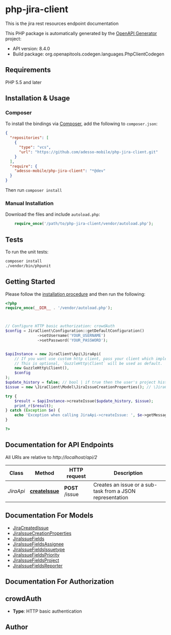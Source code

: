 # php-jira-client

This is the jira rest resources endpoint documentation

This PHP package is automatically generated by the [OpenAPI Generator](https://openapi-generator.tech) project:

- API version: 8.4.0
- Build package: org.openapitools.codegen.languages.PhpClientCodegen

## Requirements

PHP 5.5 and later

## Installation & Usage

### Composer

To install the bindings via [Composer](http://getcomposer.org/), add the following to `composer.json`:

```json
{
  "repositories": [
    {
      "type": "vcs",
      "url": "https://github.com/adesso-mobile/php-jira-client.git"
    }
  ],
  "require": {
    "adesso-mobile/php-jira-client": "*@dev"
  }
}
```

Then run `composer install`

### Manual Installation

Download the files and include `autoload.php`:

```php
    require_once('/path/to/php-jira-client/vendor/autoload.php');
```

## Tests

To run the unit tests:

```bash
composer install
./vendor/bin/phpunit
```

## Getting Started

Please follow the [installation procedure](#installation--usage) and then run the following:

```php
<?php
require_once(__DIR__ . '/vendor/autoload.php');



// Configure HTTP basic authorization: crowdAuth
$config = JiraClient\Configuration::getDefaultConfiguration()
              ->setUsername('YOUR_USERNAME')
              ->setPassword('YOUR_PASSWORD');


$apiInstance = new JiraClient\Api\JiraApi(
    // If you want use custom http client, pass your client which implements `GuzzleHttp\ClientInterface`.
    // This is optional, `GuzzleHttp\Client` will be used as default.
    new GuzzleHttp\Client(),
    $config
);
$update_history = false; // bool | if true then the user's project history is updated
$issue = new \JiraClient\Model\JiraIssueCreationProperties(); // \JiraClient\Model\JiraIssueCreationProperties | The specification of the issue to create

try {
    $result = $apiInstance->createIssue($update_history, $issue);
    print_r($result);
} catch (Exception $e) {
    echo 'Exception when calling JiraApi->createIssue: ', $e->getMessage(), PHP_EOL;
}

?>
```

## Documentation for API Endpoints

All URIs are relative to *http://localhost/api/2*

Class | Method | HTTP request | Description
------------ | ------------- | ------------- | -------------
*JiraApi* | [**createIssue**](docs/Api/JiraApi.md#createissue) | **POST** /issue | Creates an issue or a sub-task from a JSON representation


## Documentation For Models

 - [JiraCreatedIssue](docs/Model/JiraCreatedIssue.md)
 - [JiraIssueCreationProperties](docs/Model/JiraIssueCreationProperties.md)
 - [JiraIssueFields](docs/Model/JiraIssueFields.md)
 - [JiraIssueFieldsAssignee](docs/Model/JiraIssueFieldsAssignee.md)
 - [JiraIssueFieldsIssuetype](docs/Model/JiraIssueFieldsIssuetype.md)
 - [JiraIssueFieldsPriority](docs/Model/JiraIssueFieldsPriority.md)
 - [JiraIssueFieldsProject](docs/Model/JiraIssueFieldsProject.md)
 - [JiraIssueFieldsReporter](docs/Model/JiraIssueFieldsReporter.md)


## Documentation For Authorization



## crowdAuth


- **Type**: HTTP basic authentication


## Author



